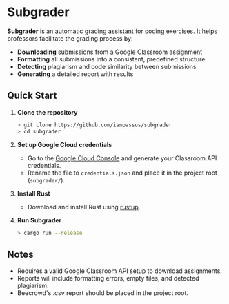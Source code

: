 # Subgrader

**Subgrader** is an automatic grading assistant for coding exercises. It helps professors facilitate the grading process by:

- **Downloading** submissions from a Google Classroom assignment
- **Formatting** all submissions into a consistent, predefined structure
- **Detecting** plagiarism and code similarity between submissions
- **Generating** a detailed report with results

## Quick Start

1.  **Clone the repository**

    ``` bash
    > git clone https://github.com/iampassos/subgrader
    > cd subgrader
    ```

2.  **Set up Google Cloud credentials**

    - Go to the [Google Cloud Console](https://console.cloud.google.com/) and generate your Classroom API credentials.
    - Rename the file to `credentials.json` and place it in the project root (`subgrader/`).

3.  **Install Rust**

    - Download and install Rust using [rustup](https://rustup.rs/).

4.  **Run Subgrader**

    ``` bash
    > cargo run --release
    ```

## Notes

-   Requires a valid Google Classroom API setup to download assignments.
-   Reports will include formatting errors, empty files, and detected plagiarism.
-   Beecrowd's .csv report should be placed in the project root.

